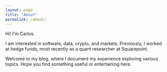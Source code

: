 ```yaml
---
layout: page
title: "About"
permalink: /about/
---
```


Hi! I'm Carlos. 

I am interested in software, data, crypto, and markets. 
Previously, I worked at hedge funds, most recently as a quant researcher at Squarepoint.

Welcome to my blog, where I document my experience exploring various topics. Hope you find something useful or entertaining here. 




